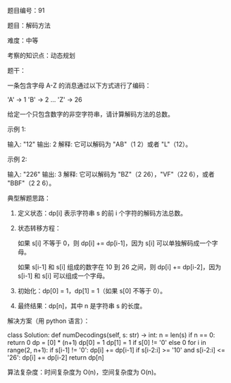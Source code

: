 题目编号：91

题目：解码方法

难度：中等

考察的知识点：动态规划

题干：

一条包含字母 A-Z 的消息通过以下方式进行了编码：

'A' -> 1
'B' -> 2
...
'Z' -> 26

给定一个只包含数字的非空字符串，请计算解码方法的总数。

示例 1:

输入: "12"
输出: 2
解释: 它可以解码为 "AB"（1 2）或者 "L"（12）。

示例 2:

输入: "226"
输出: 3
解释: 它可以解码为 "BZ"（2 26），"VF"（22 6），或者 "BBF"（2 2 6）。

典型解题思路：

1. 定义状态：dp[i] 表示字符串 s 的前 i 个字符的解码方法总数。

2. 状态转移方程：

   如果 s[i] 不等于 0，则 dp[i] += dp[i-1]，因为 s[i] 可以单独解码成一个字母。

   如果 s[i-1] 和 s[i] 组成的数字在 10 到 26 之间，则 dp[i] += dp[i-2]，因为 s[i-1] 和 s[i] 可以组成一个字母。

3. 初始化：dp[0] = 1，dp[1] = 1（如果 s[0] 不等于 0）。

4. 最终结果：dp[n]，其中 n 是字符串 s 的长度。

解决方案（用 python 语言）：

class Solution:
    def numDecodings(self, s: str) -> int:
        n = len(s)
        if n == 0:
            return 0
        dp = [0] * (n+1)
        dp[0] = 1
        dp[1] = 1 if s[0] != '0' else 0
        for i in range(2, n+1):
            if s[i-1] != '0':
                dp[i] += dp[i-1]
            if s[i-2:i] >= '10' and s[i-2:i] <= '26':
                dp[i] += dp[i-2]
        return dp[n]

算法复杂度：时间复杂度为 O(n)，空间复杂度为 O(n)。